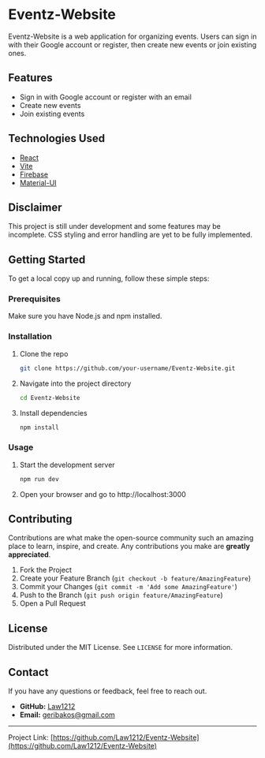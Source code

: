 # Eventz-Website

Eventz-Website is a web application for organizing events. Users can sign in with their Google account or register, then create new events or join existing ones.

## Features
- Sign in with Google account or register with an email
- Create new events
- Join existing events

## Technologies Used
- [React](https://reactjs.org/)
- [Vite](https://vitejs.dev/)
- [Firebase](https://firebase.google.com/)
- [Material-UI](https://mui.com/)

## Disclaimer
This project is still under development and some features may be incomplete. CSS styling and error handling are yet to be fully implemented.

## Getting Started
To get a local copy up and running, follow these simple steps:

### Prerequisites
Make sure you have Node.js and npm installed.

### Installation
1. Clone the repo
   ```sh
   git clone https://github.com/your-username/Eventz-Website.git
2. Navigate into the project directory
    ```sh
    cd Eventz-Website
3. Install dependencies
    ```sh
    npm install

### Usage
1. Start the development server
    ```sh
    npm run dev
2. Open your browser and go to http://localhost:3000

## Contributing
Contributions are what make the open-source community such an amazing place to learn, inspire, and create. Any contributions you make are **greatly appreciated**.

1. Fork the Project
2. Create your Feature Branch (`git checkout -b feature/AmazingFeature`)
3. Commit your Changes (`git commit -m 'Add some AmazingFeature'`)
4. Push to the Branch (`git push origin feature/AmazingFeature`)
5. Open a Pull Request

## License
Distributed under the MIT License. See `LICENSE` for more information.

## Contact

If you have any questions or feedback, feel free to reach out.

- **GitHub:** [Law1212](https://github.com/Law1212)
- **Email:** geribakos@gmail.com

---

Project Link: [https://github.com/Law1212/Eventz-Website](https://github.com/Law1212/Eventz-Website)
